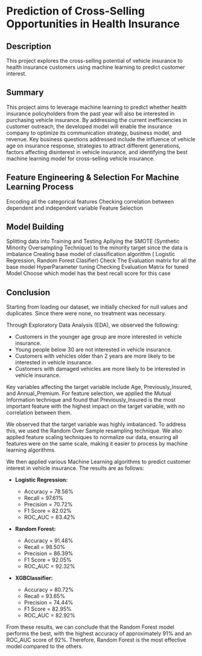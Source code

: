 # Prediction of Cross-Selling Opportunities in Health Insurance

## Description
This project explores the cross-selling potential of vehicle insurance to health insurance customers using machine learning to predict customer interest.

## Summary
This project aims to leverage machine learning to predict whether health insurance policyholders from the past year will also be interested in purchasing vehicle insurance. By addressing the current inefficiencies in customer outreach, the developed model will enable the insurance company to optimize its communication strategy, business model, and revenue. Key business questions addressed include the influence of vehicle age on insurance response, strategies to attract different generations, factors affecting disinterest in vehicle insurance, and identifying the best machine learning model for cross-selling vehicle insurance.

## Feature Engineering & Selection For Machine Learning Process
Encoding all the categorical features
Checking correlation between dependent and independent variable
Feature Selection

## Model Building
Splitting data into Training and Testing
Apllying the SMOTE (Synthetic Minority Oversampling Technique) to the minority target since the data is imbalance
Creating base model of classification algorithm ( Logistic Regression, Random Forest Clasifier)
Check The Evaluation matrix for all the base model
HyperParameter tuning
Checking Evaluation Matrix for tuned Model
Choose which model has the best recall score for this case

## Conclusion
Starting from loading our dataset, we initially checked for null values and duplicates. Since there were none, no treatment was necessary.

Through Exploratory Data Analysis (EDA), we observed the following:
- Customers in the younger age group are more interested in vehicle insurance.
- Young people below 30 are not interested in vehicle insurance.
- Customers with vehicles older than 2 years are more likely to be interested in vehicle insurance.
- Customers with damaged vehicles are more likely to be interested in vehicle insurance.

Key variables affecting the target variable include Age, Previously_Insured, and Annual_Premium. For feature selection, we applied the Mutual Information technique and found that Previously_Insured is the most important feature with the highest impact on the target variable, with no correlation between them.

We observed that the target variable was highly imbalanced. To address this, we used the Random Over Sample resampling technique. We also applied feature scaling techniques to normalize our data, ensuring all features were on the same scale, making it easier to process by machine learning algorithms.

We then applied various Machine Learning algorithms to predict customer interest in vehicle insurance. The results are as follows:

- **Logistic Regression:** 
  - Accuracy = 78.56%
  - Recall = 97.61%
  - Precision = 70.72%
  - F1 Score = 82.02%
  - ROC_AUC = 83.42%
  
- **Random Forest:** 
  - Accuracy = 91.48%
  - Recall = 98.50%
  - Precision = 86.39%
  - F1 Score = 92.05%
  - ROC_AUC = 92.32%
  
- **XGBClassifier:** 
  - Accuracy = 80.72%
  - Recall = 93.65%
  - Precision = 74.44%
  - F1 Score = 82.95%
  - ROC_AUC = 82.92%

From these results, we can conclude that the Random Forest model performs the best, with the highest accuracy of approximately 91% and an ROC_AUC score of 92%. Therefore, Random Forest is the most effective model compared to the others.

